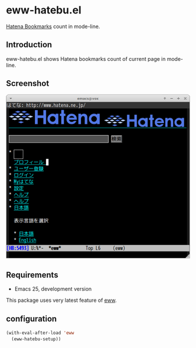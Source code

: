 # eww-hatebu.el

[Hatena Bookmarks](http://b.hatena.ne.jp/) count in mode-line.


## Introduction

eww-hatebu.el shows Hatena bookmarks count of current page in mode-line.


## Screenshot

![eww-hatebu](image/eww-hatebu.png)


## Requirements

- Emacs 25, development version

This package uses very latest feature of [eww](https://www.gnu.org/software/emacs/manual/html_node/eww/index.html).


## configuration

```lisp
(with-eval-after-load 'eww
  (eww-hatebu-setup))
```
